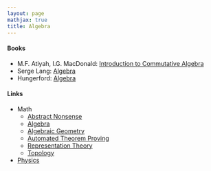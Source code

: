 ```yaml
---
layout: page
mathjax: true
title: Algebra
---
```


#### Books
* M.F. Atiyah, I.G. MacDonald: [Introduction to Commutative Algebra](https://www.amazon.com/Introduction-Commutative-Algebra-Addison-Wesley-Mathematics/dp/0201407515)
* Serge Lang: [Algebra](https://www.amazon.com/Algebra-Graduate-Texts-Mathematics-Serge/dp/038795385X/)
* Hungerford: [Algebra](https://www.amazon.com/Algebra-Graduate-Texts-Mathematics-v/dp/0387905189)

#### Links
* Math
  * [Abstract Nonsense](math/abstract_nonsense.md)
  * [Algebra](math/algebra.md)
  * [Algebraic Geometry](math/algebraic_geometry.md)
  * [Automated Theorem Proving](math/automated_theorem_proving.md)
  * [Representation Theory](math/representation_theory.md)
  * [Topology](math/topology.md)
* [Physics](physics.md)



